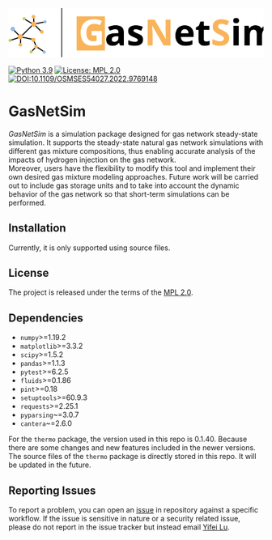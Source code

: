 ![](docs/GasNetSim_Logo.svg)

[//]: # ([![PyPI]&#40;https://badge.fury.io/py/GasNetSim.svg&#41;]&#40;https://badge.fury.io/py/GasNetSim&#41;)
[![Python 3.9](https://img.shields.io/badge/python-3.9-blue.svg)](https://www.python.org/downloads/release/python-370/)
[![License: MPL 2.0](https://img.shields.io/badge/License-MPL%202.0-brightgreen.svg)](https://opensource.org/licenses/MPL-2.0)
[![DOI:10.1109/OSMSES54027.2022.9769148](https://zenodo.org/badge/DOI/10.1109/OSMSES54027.2022.9769148.svg)](https://doi.org/10.1109/OSMSES54027.2022.9769148)

# **GasNetSim**

*GasNetSim* is a simulation package designed for gas network steady-state simulation. 
It supports the steady-state natural gas network simulations with different gas mixture
compositions, thus enabling accurate analysis of the impacts of hydrogen injection on the gas network.  
Moreover, users have the flexibility to modify this tool and implement their own desired
gas mixture modeling approaches.
Future work will be carried out to include gas storage units and to take into account 
the dynamic behavior of the gas network so that short-term simulations can be performed.

## Installation
Currently, it is only supported using source files.

## License

The project is released under the terms of the [MPL 2.0](https://mozilla.org/MPL/2.0/).

## Dependencies
<!-- Dependencies -->
- ``numpy``>=1.19.2
- ``matplotlib``>=3.3.2
- ``scipy``>=1.5.2
- ``pandas``>=1.1.3
- ``pytest``>=6.2.5
- ``fluids``>=0.1.86
- ``pint``>=0.18
- ``setuptools``>=60.9.3
- ``requests``>=2.25.1
- ``pyparsing``~=3.0.7
- ``cantera``~=2.6.0

<!-- End Dependencies -->

For the ``thermo`` package, the version used in this repo is 0.1.40. Because there are some changes 
and new features included in the newer versions. The source files of the `thermo` package is directly
stored in this repo. It will be updated in the future.

[//]: # (## Discussion)

[//]: # ()
[//]: # (You can connect with the community in a variety of ways...)

[//]: # ()
[//]: # (- [Mailing list]&#40;https://lists.lfenergy.org/g/xxxx-discussion&#41;)

[//]: # (- [#{{**PROJECT-NAME**}} channel on LF Energy Slack]&#40;https://slack.lfenergy.org&#41;)

[//]: # (- Other communication channels, e.g. Discord, Slack, Skype, Mattermost, FZJ Rocket Chat, ...)

[//]: # (## Contributing)

[//]: # ()
[//]: # (_**TODO** Provide contributing guidelines here or point to a_)

[//]: # (_[CONTRIBUTING.md]&#40;CONTRIBUTING.md&#41; file if the contributing guidelines require_)

[//]: # (_more than just a few lines._)

## Reporting Issues

To report a problem, you can open an 
[issue](https://jugit.fz-juelich.de/iek-10/public/simulation/gasnetsim/-/issues)
in repository against a specific workflow. If the issue is sensitive in nature or
a security related issue, please do not report in the issue tracker but instead
email [Yifei Lu](yi.lu@fz-juelich.de).

